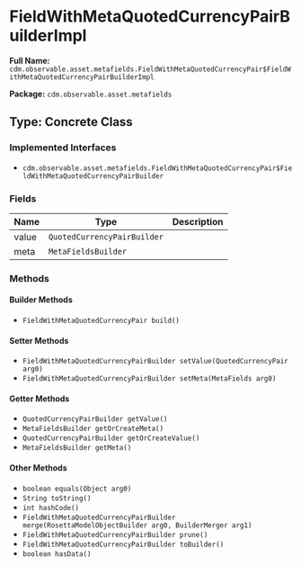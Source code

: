 # FieldWithMetaQuotedCurrencyPairBuilderImpl

**Full Name:** `cdm.observable.asset.metafields.FieldWithMetaQuotedCurrencyPair$FieldWithMetaQuotedCurrencyPairBuilderImpl`

**Package:** `cdm.observable.asset.metafields`

## Type: Concrete Class

### Implemented Interfaces

- `cdm.observable.asset.metafields.FieldWithMetaQuotedCurrencyPair$FieldWithMetaQuotedCurrencyPairBuilder`

### Fields

| Name | Type | Description |
|------|------|-------------|
| value | `QuotedCurrencyPairBuilder` |  |
| meta | `MetaFieldsBuilder` |  |

### Methods

#### Builder Methods

- `FieldWithMetaQuotedCurrencyPair build()`

#### Setter Methods

- `FieldWithMetaQuotedCurrencyPairBuilder setValue(QuotedCurrencyPair arg0)`
- `FieldWithMetaQuotedCurrencyPairBuilder setMeta(MetaFields arg0)`

#### Getter Methods

- `QuotedCurrencyPairBuilder getValue()`
- `MetaFieldsBuilder getOrCreateMeta()`
- `QuotedCurrencyPairBuilder getOrCreateValue()`
- `MetaFieldsBuilder getMeta()`

#### Other Methods

- `boolean equals(Object arg0)`
- `String toString()`
- `int hashCode()`
- `FieldWithMetaQuotedCurrencyPairBuilder merge(RosettaModelObjectBuilder arg0, BuilderMerger arg1)`
- `FieldWithMetaQuotedCurrencyPairBuilder prune()`
- `FieldWithMetaQuotedCurrencyPairBuilder toBuilder()`
- `boolean hasData()`

